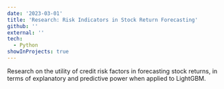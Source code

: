 ```yaml
---
date: '2023-03-01'
title: 'Research: Risk Indicators in Stock Return Forecasting'
github: ''
external: ''
tech:
  - Python
showInProjects: true
---
```


Research on the utility of credit risk factors in forecasting stock returns, in terms of explanatory and predictive power when applied to LightGBM.
